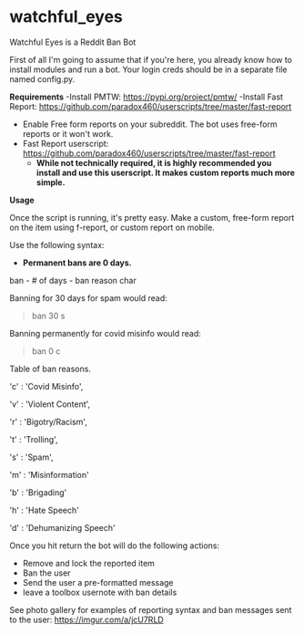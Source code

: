 # watchful_eyes
Watchful Eyes is a Reddit Ban Bot

First of all I'm going to assume that if you're here, you already know how to install modules and run a bot.  Your login creds should be in a separate file named config.py.  

**Requirements**
-Install PMTW: https://pypi.org/project/pmtw/
-Install Fast Report: https://github.com/paradox460/userscripts/tree/master/fast-report

- Enable Free form reports on your subreddit.  The bot uses free-form reports or it won't work.
- Fast Report userscript: https://github.com/paradox460/userscripts/tree/master/fast-report
  - **While not technically required, it is highly recommended you install and use this userscript.  It makes custom reports much more simple.**

**Usage**

Once the script is running, it's pretty easy.  Make a custom, free-form report on the item using f-report, or custom report on mobile.

Use the following syntax:

  - **Permanent bans are 0 days.**

ban  - # of days - ban reason char

Banning for 30 days for spam would read:  

> ban 30 s

Banning permanently for covid misinfo would read:

> ban 0 c


Table of ban reasons.

'c' : 'Covid Misinfo',

'v' : 'Violent Content',

'r' : 'Bigotry/Racism',

't' : 'Trolling',

's' : 'Spam',

'm' : 'Misinformation'

'b' : 'Brigading'

'h' : 'Hate Speech'

'd' : 'Dehumanizing Speech'


Once you hit return the bot will do the following actions:
- Remove and lock the reported item
- Ban the user
- Send the user a pre-formatted message
- leave a toolbox usernote with ban details

See photo gallery for examples of reporting syntax and ban messages sent to the user: https://imgur.com/a/jcU7RLD
